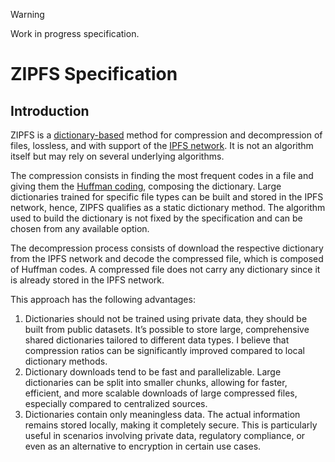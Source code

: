 > [!WARNING]
> Work in progress specification.

# ZIPFS Specification

## Introduction

ZIPFS is a [dictionary-based](https://en.wikipedia.org/wiki/Dictionary_coder) method for compression and decompression of files, lossless, and with support of the [IPFS network](https://ipfs.tech/). It is not an algorithm itself but may rely on several underlying algorithms.

The compression consists in finding the most frequent codes in a file and giving them the [Huffman coding](https://en.wikipedia.org/wiki/Huffman_coding), composing the dictionary. Large dictionaries trained for specific file types can be built and stored in the IPFS network, hence, ZIPFS qualifies as a static dictionary method. The algorithm used to build the dictionary is not fixed by the specification and can be chosen from any available option.

The decompression process consists of download the respective dictionary from the IPFS network and decode the compressed file, which is composed of Huffman codes. A compressed file does not carry any dictionary since it is already stored in the IPFS network. 

This approach has the following advantages:

1. Dictionaries should not be trained using private data, they should be built from public datasets. It’s possible to store large, comprehensive shared dictionaries tailored to different data types. I believe that compression ratios can be significantly improved compared to local dictionary methods.
2. Dictionary downloads tend to be fast and parallelizable. Large dictionaries can be split into smaller chunks, allowing for faster, efficient, and more scalable downloads of large compressed files, especially compared to centralized sources.
3. Dictionaries contain only meaningless data. The actual information remains stored locally, making it completely secure. This is particularly useful in scenarios involving private data, regulatory compliance, or even as an alternative to encryption in certain use cases.